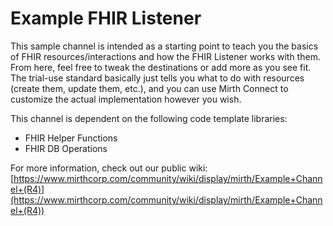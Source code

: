 # Example FHIR Listener
This sample channel is intended as a starting point to teach you the basics of FHIR resources/interactions and how the FHIR Listener works with them. From here, feel free to tweak the destinations or add more as you see fit. The trial-use standard basically just tells you what to do with resources (create them, update them, etc.), and you can use Mirth Connect to customize the actual implementation however you wish.

This channel is dependent on the following code template libraries:
- FHIR Helper Functions
- FHIR DB Operations

For more information, check out our public wiki: [https://www.mirthcorp.com/community/wiki/display/mirth/Example+Channel+(R4)](https://www.mirthcorp.com/community/wiki/display/mirth/Example+Channel+(R4))
